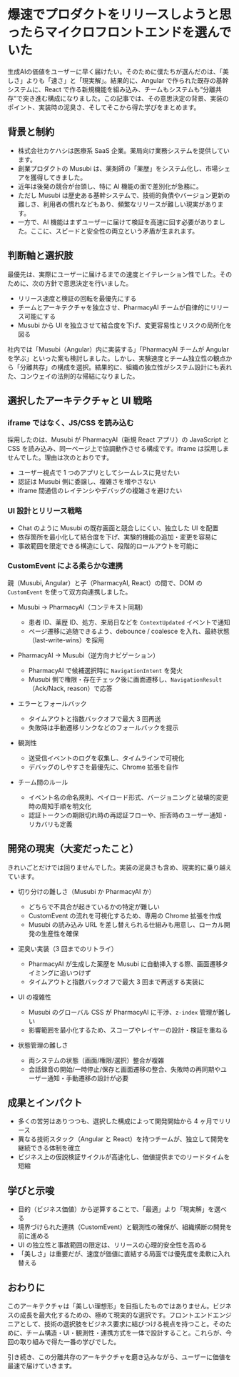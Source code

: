 # 爆速でプロダクトをリリースしようと思ったらマイクロフロントエンドを選んでいた

生成AIの価値をユーザーに早く届けたい。そのために僕たちが選んだのは、「美しさ」よりも「速さ」と「現実解」。結果的に、Angular で作られた既存の基幹システムに、React で作る新規機能を組み込み、チームもシステムも“分離共存”で突き進む構成になりました。この記事では、その意思決定の背景、実装のポイント、実装時の泥臭さ、そしてそこから得た学びをまとめます。

## 背景と制約

- 株式会社カケハシは医療系 SaaS 企業。薬局向け業務システムを提供しています。
- 創業プロダクトの Musubi は、薬剤師の「薬歴」をシステム化し、市場シェアを獲得してきました。
- 近年は後発の競合が台頭し、特に AI 機能の面で差別化が急務に。
- ただし Musubi は歴史ある基幹システムで、技術的負債やバージョン更新の難しさ、利用者の慣れなどもあり、頻繁なリリースが難しい現実があります。
- 一方で、AI 機能はまずユーザーに届けて検証を高速に回す必要がありました。ここに、スピードと安全性の両立という矛盾が生まれます。


## 判断軸と選択肢

最優先は、実際にユーザーに届けるまでの速度とイテレーション性でした。そのために、次の方針で意思決定を行いました。

- リリース速度と検証の回転を最優先にする
- チームとアーキテクチャを独立させ、PharmacyAI チームが自律的にリリース可能にする
- Musubi から UI を独立させて結合度を下げ、変更容易性とリスクの局所化を図る

社内では「Musubi（Angular）内に実装する」「PharmacyAI チームが Angular を学ぶ」といった案も検討しました。しかし、実験速度とチーム独立性の観点から「分離共存」の構成を選択。結果的に、組織の独立性がシステム設計にも表れた、コンウェイの法則的な帰結になりました。


## 選択したアーキテクチャと UI 戦略

### iframe ではなく、JS/CSS を読み込む

採用したのは、Musubi が PharmacyAI（新規 React アプリ）の JavaScript と CSS を読み込み、同一ページ上で協調動作させる構成です。iframe は採用しませんでした。理由は次のとおりです。

- ユーザー視点で 1 つのアプリとしてシームレスに見せたい
- 認証は Musubi 側に委譲し、複雑さを増やさない
- iframe 間通信のレイテンシやデバッグの複雑さを避けたい

### UI 設計とリリース戦略

- Chat のように Musubi の既存画面と競合しにくい、独立した UI を配置
- 依存箇所を最小化して結合度を下げ、実験的機能の追加・変更を容易に
- 事故範囲を限定できる構造にして、段階的ロールアウトを可能に

### CustomEvent による柔らかな連携

親（Musubi, Angular）と子（PharmacyAI, React）の間で、DOM の `CustomEvent` を使って双方向連携しました。

- Musubi → PharmacyAI（コンテキスト同期）
  - 患者 ID、薬歴 ID、処方、来局日などを `ContextUpdated` イベントで通知
  - ページ遷移に追随できるよう、debounce / coalesce を入れ、最終状態（last-write-wins）を採用

- PharmacyAI → Musubi（逆方向ナビゲーション）
  - PharmacyAI で候補選択時に `NavigationIntent` を発火
  - Musubi 側で権限・存在チェック後に画面遷移し、`NavigationResult`（Ack/Nack, reason）で応答

- エラーとフォールバック
  - タイムアウトと指数バックオフで最大 3 回再送
  - 失敗時は手動遷移リンクなどのフォールバックを提示

- 観測性
  - 送受信イベントのログを収集し、タイムラインで可視化
  - デバッグのしやすさを最優先に、Chrome 拡張を自作

- チーム間のルール
  - イベント名の命名規則、ペイロード形式、バージョニングと破壊的変更時の周知手順を明文化
  - 認証トークンの期限切れ時の再認証フローや、拒否時のユーザー通知・リカバリも定義


## 開発の現実（大変だったこと）

きれいごとだけでは回りませんでした。実装の泥臭さも含め、現実的に乗り越えています。

- 切り分けの難しさ（Musubi か PharmacyAI か）
  - どちらで不具合が起きているかの特定が難しい
  - CustomEvent の流れを可視化するため、専用の Chrome 拡張を作成
  - Musubi の読み込み URL を差し替えられる仕組みも用意し、ローカル開発の生産性を確保

- 泥臭い実装（3 回までのリトライ）
  - PharmacyAI が生成した薬歴を Musubi に自動挿入する際、画面遷移タイミングに追いつけず
  - タイムアウトと指数バックオフで最大 3 回まで再送する実装に

- UI の複雑性
  - Musubi のグローバル CSS が PharmacyAI に干渉、`z-index` 管理が難しい
  - 影響範囲を最小化するため、スコープやレイヤーの設計・検証を重ねる

- 状態管理の難しさ
  - 両システムの状態（画面/権限/選択）整合が複雑
  - 会話録音の開始/一時停止/保存と画面遷移の整合、失敗時の再同期やユーザー通知・手動遷移の設計が必要


## 成果とインパクト

- 多くの苦労はありつつも、選択した構成によって開発開始から 4 ヶ月でリリース
- 異なる技術スタック（Angular と React）を持つチームが、独立して開発を継続できる体制を確立
- ビジネス上の仮説検証サイクルが高速化し、価値提供までのリードタイムを短縮


## 学びと示唆

- 目的（ビジネス価値）から逆算することで、「最適」より「現実解」を選べる
- 境界づけられた連携（CustomEvent）と観測性の確保が、組織横断の開発を前に進める
- UI の独立性と事故範囲の限定は、リリースの心理的安全性を高める
- 「美しさ」は重要だが、速度が価値に直結する局面では優先度を柔軟に入れ替える


## おわりに

このアーキテクチャは「美しい理想形」を目指したものではありません。ビジネスの成長を最大化するための、極めて現実的な選択です。フロントエンドエンジニアとして、技術の選択肢をビジネス要求に結びつける視点を持つこと。そのために、チーム構造・UI・観測性・連携方式を一体で設計すること。これらが、今回の取り組みで得た一番の学びでした。

引き続き、この分離共存のアーキテクチャを磨き込みながら、ユーザーに価値を最速で届けていきます。


